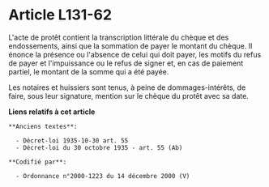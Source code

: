 # Article L131-62

L'acte de protêt contient la transcription littérale du chèque et des endossements, ainsi que la sommation de payer le
montant du chèque. Il énonce la présence ou l'absence de celui qui doit payer, les motifs du refus de payer et l'impuissance
ou le refus de signer et, en cas de paiement partiel, le montant de la somme qui a été payée.

Les notaires et huissiers sont tenus, à peine de dommages-intérêts, de faire, sous leur signature, mention sur le chèque du
protêt avec sa date.

**Liens relatifs à cet article**

	**Anciens textes**:

	  - Décret-loi 1935-10-30 art. 55
	  - Décret-loi du 30 octobre 1935 - art. 55 (Ab)

	**Codifié par**:

	  - Ordonnance n°2000-1223 du 14 décembre 2000 (V)
